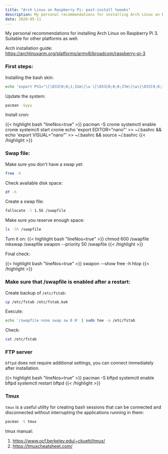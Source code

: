 ```yaml
---
title: "Arch Linux on Raspberry Pi: post-install tweaks"
description: My personal recommendations for installing Arch Linux on Raspberry Pi 3. Suitable for other platforms as well.
date: 2020-05-11
---
```


My personal recommendations for installing Arch Linux on Raspberry Pi 3. Suitable for other platforms as well.

Arch installation guide:
https://archlinuxarm.org/platforms/armv8/broadcom/raspberry-pi-3

### First steps:

Installing the bash skin:
```bash
echo 'export PS1="\[\033[0;0;1;31m\]\u \[\033[0;0;0;37m\]\w\[\033[0;0;1;31m\] > \[\033[0;0;0;37m\]"' >> ~/.bashrc && source ~/.bashrc
```

Update the system:
```bash
pacman -Syyu
```

Install cron:

{{< highlight bash "lineNos=true" >}}
pacman -S cronie
systemctl enable cronie
systemctl start cronie
echo 'export EDITOR="nano"' >> ~/.bashrc && echo 'export VISUAL="nano"' >> ~/.bashrc && source ~/.bashrc
{{< /highlight >}}


### Swap file:

Make sure you don't have a swap yet:

```bash
free -h
```

Check available disk space:

```bash
df -h
```

Create a swap file:

```bash
fallocate -l 1.5G /swapfile
```

Make sure you reserve enough space:

```bash
ls -lh /swapfile
```

Turn it on:
{{< highlight bash "lineNos=true" >}}
chmod 600 /swapfile
mkswap /swapfile
swapon --priority 50 /swapfile
{{< /highlight >}}

Final check:

{{< highlight bash "lineNos=true" >}}
swapon --show
free -h
htop
{{< /highlight >}}

### Make sure that /swapfile is enabled after a restart:

Create backup of `/etc/fstab`:

```bash
cp /etc/fstab /etc/fstab.bak
```

Execute:

```bash
echo '/swapfile none swap sw 0 0' | sudo tee -a /etc/fstab
```

Check:

```bash
cat /etc/fstab
```



### FTP server

`bftpd` does not require additional settings, you can connect immediately after installation.

{{< highlight bash "lineNos=true" >}}
pacman -S bftpd
systemctl enable bftpd
systemctl restart bftpd
{{< /highlight >}}




### Tmux

`tmux` is a useful utility for creating bash sessions that can be connected and disconnected without interrupting the applications running in them:

```bash
pacman -S tmux
```

tmux manual:
1. https://www.ocf.berkeley.edu/~ckuehl/tmux/
2. https://tmuxcheatsheet.com/